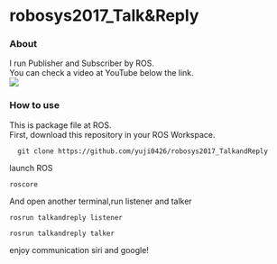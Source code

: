 # robosys2017_Talk&Reply

### About


I run Publisher and Subscriber by ROS.  
You can check a video at YouTube below the link.  
[![](http://img.youtube.com/vi/kGhyWtK37Wk/0.jpg)](https://www.youtube.com/watch?v=kGhyWtK37Wk)

### How to use

This is package file at ROS.  
  First, download this repository in your ROS Workspace.
```
  git clone https://github.com/yuji0426/robosys2017_TalkandReply
```

launch ROS

```
roscore
```

And open another terminal,run listener and talker

```
rosrun talkandreply listener
```
```
rosrun talkandreply talker
```

enjoy communication siri and google!
